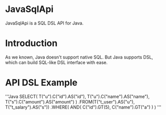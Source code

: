 # JavaSqlApi 

JavaSqlApi is a SQL DSL API for Java.

# Introduction

As we known, Java doesn't support native SQL. But Java supports DSL, which can build SQL-like DSL interface with ease. 

# API DSL Example

'''Java
SELECT(
  T("u").C("id").AS("id"), 
  T("u").C("name").AS("name"),
  T("s").C("amount").AS("amount")
)
.FROM(T("t_user").AS("u"), T("t_salary").AS("s"))
.WHERE(
  AND(
    C("id").GT(5),
    C("name").GT("a")
  )
)
'''

